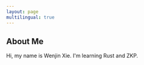 ```yaml
---
layout: page
multilingual: true
---
```


## About Me

Hi, my name is Wenjin Xie. I'm learning Rust and ZKP.